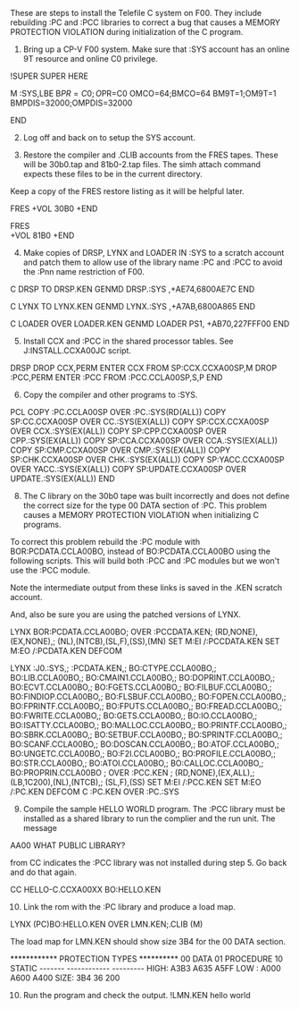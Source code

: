 
These are steps to install the Telefile C system on F00. They
include rebuilding :PC and :PCC libraries to correct a bug that 
causes a MEMORY PROTECTION VIOLATION during initialization of
the C program.

1.  Bring up a CP-V F00 system.
Make sure that :SYS account has an online 9T resource and
online C0 privilege.

!SUPER
SUPER HERE 

 M :SYS,LBE
 B$PR=C0;O$PR=C0
 OMCO=64;BMCO=64
 BM9T=1;OM9T=1
 BMPDIS=32000;OMPDIS=32000

 END

2.  Log off and back on to setup the SYS account.

3.  Restore the compiler and .CLIB accounts from the FRES tapes.
These will be 30b0.tap and 81b0-2.tap files.  The simh attach
command expects these files to be in the current directory.

Keep a copy of the FRES restore listing as it will be helpful later.

FRES
+VOL
30B0
+END

FRES  
+VOL
81B0
+END

4.  Make copies of DRSP, LYNX and LOADER IN :SYS to a scratch account
and patch them to allow use of the library name :PC and :PCC
to avoid the :Pnn name restriction of F00.

C DRSP TO DRSP.KEN
GENMD DRSP.:SYS
,+AE74,6800AE7C
END

C LYNX TO LYNX.KEN
GENMD LYNX.:SYS
,+A7AB,6800A865
END

C LOADER OVER LOADER.KEN
GENMD LOADER
PS1, +AB70,227FFF00
END

5. Install CCX and :PCC in the shared processor tables.
See J:INSTALL.CCXA00JC script.


DRSP
        DROP CCX,PERM
        ENTER CCX FROM SP:CCX.CCXA00SP,M
        DROP :PCC,PERM
	ENTER :PCC FROM :PCC.CCLA00SP,S,P
        END

6. Copy the compiler and other programs to :SYS.
 
PCL
         COPY :PC.CCLA00SP    OVER :PC.:SYS(RD(ALL))
         COPY SP:CC.CCXA00SP  OVER CC.:SYS(EX(ALL))
         COPY SP:CCX.CCXA00SP OVER CCX.:SYS(EX(ALL))
         COPY SP:CPP.CCXA00SP OVER CPP.:SYS(EX(ALL))
         COPY SP:CCA.CCXA00SP OVER CCA.:SYS(EX(ALL))
         COPY SP:CMP.CCXA00SP OVER CMP.:SYS(EX(ALL))
         COPY SP:CHK.CCXA00SP OVER CHK.:SYS(EX(ALL))
         COPY SP:YACC.CCXA00SP OVER YACC.:SYS(EX(ALL))
         COPY SP:UPDATE.CCXA00SP OVER UPDATE.:SYS(EX(ALL))
         END



8.  The C library on the 30b0 tape was built incorrectly
and does not define the correct size for the type 00 DATA section
of :PC.  This problem causes a MEMORY PROTECTION VIOLATION
when initializing C programs.

To correct this problem rebuild the :PC module with 
BOR:PCDATA.CCLA00BO, instead of BO:PCDATA.CCLA00BO using the
following scripts.  This will build both :PCC and :PC 
modules but we won't use the :PCC module.

Note the intermediate output from these links is saved in the .KEN scratch 
account.

And, also be sure you are using the patched versions of LYNX.

LYNX     BOR:PCDATA.CCLA00BO;
         	OVER :PCCDATA.KEN;
         (RD,NONE),(EX,NONE),;
         (NL),(NTCB),(SL,F),(SS),(MN)
SET M:EI /:PCCDATA.KEN
SET M:EO /:PCDATA.KEN
DEFCOM


LYNX    :J0.:SYS,;
         :PCDATA.KEN,;
         BO:CTYPE.CCLA00BO,;
         BO:LIB.CCLA00BO,;
         BO:CMAIN1.CCLA00BO,;
         BO:DOPRINT.CCLA00BO,;
         BO:ECVT.CCLA00BO,;
         BO:FGETS.CCLA00BO,;
         BO:FILBUF.CCLA00BO,;
         BO:FINDIOP.CCLA00BO,;
         BO:FLSBUF.CCLA00BO,;
         BO:FOPEN.CCLA00BO,;
         BO:FPRINTF.CCLA00BO,;
         BO:FPUTS.CCLA00BO,;
         BO:FREAD.CCLA00BO,;
         BO:FWRITE.CCLA00BO,;
         BO:GETS.CCLA00BO,;
         BO:IO.CCLA00BO,;
         BO:ISATTY.CCLA00BO,;
         BO:MALLOC.CCLA00BO,;
         BO:PRINTF.CCLA00BO,;
         BO:SBRK.CCLA00BO,;
         BO:SETBUF.CCLA00BO,;
         BO:SPRINTF.CCLA00BO,;
         BO:SCANF.CCLA00BO,;
         BO:DOSCAN.CCLA00BO,;
         BO:ATOF.CCLA00BO,;
         BO:UNGETC.CCLA00BO,;
         BO:F2I.CCLA00BO,;
         BO:PROFILE.CCLA00BO,;
         BO:STR.CCLA00BO,;
         BO:ATOI.CCLA00BO,;
         BO:CALLOC.CCLA00BO,;
         BO:PROPRIN.CCLA00BO ;
                                    OVER :PCC.KEN ;
         (RD,NONE),(EX,ALL),;
         (LB,1C200),(NL),(NTCB),;
         (SL,F),(SS)
SET M:EI /:PCC.KEN
SET M:EO /:PC.KEN
DEFCOM
C :PC.KEN OVER :PC.:SYS

9.  Compile the sample HELLO WORLD program.  The :PCC library
must be installed as a shared library to run the complier
and the run unit.  The message

  AA00 WHAT PUBLIC LIBRARY?

from CC indicates the :PCC library was not installed during
step 5.  Go back and do that again.

CC HELLO-C.CCXA00XX BO:HELLO.KEN

10. Link the rom with the :PC library and produce a load map.

LYNX (PC)BO:HELLO.KEN OVER LMN.KEN;.CLIB (M)

The load map for LMN.KEN should show size 3B4 for the 00 DATA
section.

 ************ PROTECTION TYPES **********
      00 DATA  01 PROCEDURE  10 STATIC
      -------  ------------  ---------
 HIGH:  A3B3        A635        A5FF
 LOW :  A000        A600        A400
 SIZE:   3B4          36         200


10.  Run the program and check the output.
!LMN.KEN
 hello world


